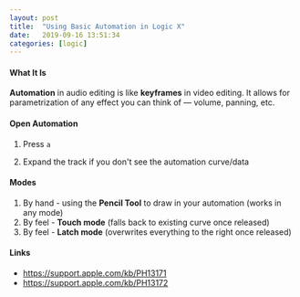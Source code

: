 ```yaml
---
layout: post
title:  "Using Basic Automation in Logic X"
date:   2019-09-16 13:51:34
categories: [logic]
---
```


#### What It Is

**Automation** in audio editing is like **keyframes** in video editing. It allows for parametrization of any effect you can think of — volume, panning, etc.

#### Open Automation

1. Press `a`

2. Expand the track if you don't see the automation curve/data

#### Modes

1. By hand - using the **Pencil Tool** to draw in your automation (works in any mode)
2. By feel - **Touch mode** (falls back to existing curve once released)
3. By feel - **Latch mode** (overwrites everything to the right once released)

#### Links

* <https://support.apple.com/kb/PH13171>
* <https://support.apple.com/kb/PH13172>


